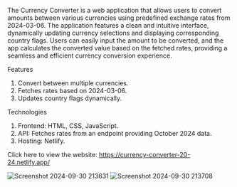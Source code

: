 The Currency Converter is a web application that allows users to convert amounts between various currencies using predefined exchange rates from 2024-03-06. The application features a clean and intuitive interface, dynamically updating currency selections and displaying corresponding country flags. Users can easily input the amount to be converted, and the app calculates the converted value based on the fetched rates, providing a seamless and efficient currency conversion experience.

Features
1. Convert between multiple currencies.
2. Fetches rates based on 2024-03-06.
3. Updates country flags dynamically.

Technologies
1. Frontend: HTML, CSS, JavaScript.
2. API: Fetches rates from an endpoint providing October 2024 data.
3. Hosting: Netlify.

Click here to view the website: https://currency-converter-20-24.netlify.app/

![Screenshot 2024-09-30 213631](https://github.com/user-attachments/assets/578fe24b-9f5b-4d98-8338-a6411977ba3a)
![Screenshot 2024-09-30 213708](https://github.com/user-attachments/assets/dbed4457-2b7f-463d-9ce7-c72b6b9ca5ad)
